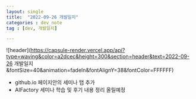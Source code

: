 ```yaml
---
layout: single
title:  "2022-09-26 개발일지"
categories : dev_note
tag : [dev, 개발일지]

---
```


![header](https://capsule-render.vercel.app/api?type=waving&color=a2dcec&height=300&section=header&text=2022-09-26 개발일지&fontSize=40&animation=fadeIn&fontAlignY=38&fontColor=FFFFFF)





- github.io 페이지안의 세미나 탭 추가
- AIFactory 세미나 학습 및 후기 내용 정리 올릴예정